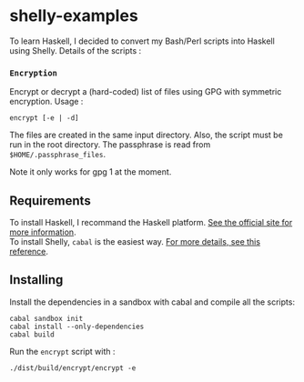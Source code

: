 shelly-examples
===============

To learn Haskell, I decided to convert my Bash/Perl scripts into Haskell using
Shelly. Details of the scripts :

### `Encryption`

Encrypt or decrypt a (hard-coded) list of files using GPG
with symmetric encryption. Usage :

    encrypt [-e | -d]

The files are created in the same input directory. Also, the script must be run
in the root directory.  The passphrase is read from `$HOME/.passphrase_files`. 

Note it only works for gpg 1 at the moment. 


## Requirements

To install Haskell, I recommand the Haskell platform. [See the official site for
more information](https://www.haskell.org/platform/).  
To install Shelly, `cabal` is the easiest way. [For more details, see this
reference](https://www.haskell.org/haskellwiki/Cabal-Install).

## Installing

Install the dependencies in a sandbox with cabal and compile all the scripts:

    cabal sandbox init
    cabal install --only-dependencies
    cabal build

Run the `encrypt` script with :

    ./dist/build/encrypt/encrypt -e
